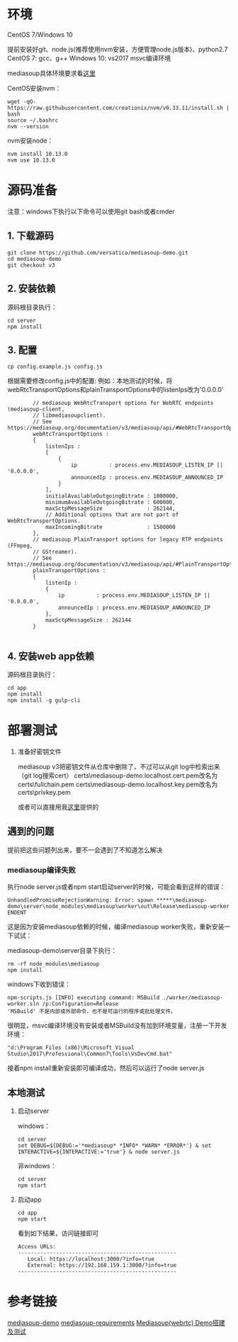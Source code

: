 # 环境
CentOS 7/Windows 10

提前安装好git、node.js(推荐使用nvm安装，方便管理node.js版本)、python2.7
CentOS 7: gcc、g++
Windows 10: vs2017 msvc编译环境

mediasoup具体环境要求看[这里](https://mediasoup.org/documentation/v3/mediasoup/installation/#requirements)

CentOS安装nvm：
```
wget -qO- https://raw.githubusercontent.com/creationix/nvm/v0.33.11/install.sh | bash
source ~/.bashrc
nvm --version
```

nvm安装node：
```
nvm install 10.13.0
nvm use 10.13.0
```

# 源码准备
注意：windows下执行以下命令可以使用git bash或者cmder
## 1. 下载源码
```
git clone https://github.com/versatica/mediasoup-demo.git
cd mediasoup-demo
git checkout v3
```

## 2. 安装依赖
源码根目录执行：
```
cd server 
npm install
```

## 3. 配置
```
cp config.example.js config.js
```
根据需要修改config.js中的配置:
例如：本地测试的时候，将webRtcTransportOptions和plainTransportOptions中的listenIps改为'0.0.0.0'
```
        // mediasoup WebRtcTransport options for WebRTC endpoints (mediasoup-client,
        // libmediasoupclient).
		// See https://mediasoup.org/documentation/v3/mediasoup/api/#WebRtcTransportOptions
		webRtcTransportOptions :
		{
			listenIps :
			[
				{
					ip          : process.env.MEDIASOUP_LISTEN_IP || '0.0.0.0',
					announcedIp : process.env.MEDIASOUP_ANNOUNCED_IP
				}
			],
			initialAvailableOutgoingBitrate : 1000000,
			minimumAvailableOutgoingBitrate : 600000,
			maxSctpMessageSize              : 262144,
			// Additional options that are not part of WebRtcTransportOptions.
			maxIncomingBitrate              : 1500000
		},
		// mediasoup PlainTransport options for legacy RTP endpoints (FFmpeg,
		// GStreamer).
		// See https://mediasoup.org/documentation/v3/mediasoup/api/#PlainTransportOptions
		plainTransportOptions :
		{
			listenIp :
			{
				ip          : process.env.MEDIASOUP_LISTEN_IP || '0.0.0.0',
				announcedIp : process.env.MEDIASOUP_ANNOUNCED_IP
			},
			maxSctpMessageSize : 262144
		}
	
```

## 4. 安装web app依赖
源码根目录执行：
```
cd app
npm install
npm install -g gulp-cli
```

# 部署测试
1. 准备好密钥文件

    mediasoup v3把密钥文件从仓库中删除了，不过可以从git log中检索出来（git log搜索cert）
    certs\mediasoup-demo.localhost.cert.pem改名为certs\fullchain.pem
    certs\mediasoup-demo.localhost.key.pem改名为certs\privkey.pem

    或者可以直接用我[这里](../certs)提供的

## 遇到的问题
提前把这些问题列出来，要不一会遇到了不知道怎么解决

### mediasoup编译失败
执行node server.js或者npm start启动server的时候，可能会看到这样的错误：
```
UnhandledPromiseRejectionWarning: Error: spawn *****\mediasoup-demo\server\node_modules\mediasoup\worker\out\Release\mediasoup-worker ENOENT
```
这是因为安装mediasoup依赖的时候，编译mediasoup worker失败，重新安装一下试试：

mediasoup-demo\server目录下执行：
```
rm -rf node_modules\mediasoup
npm install
```
windows下收到错误：
```
npm-scripts.js [INFO] executing command: MSBuild ./worker/mediasoup-worker.sln /p:Configuration=Release
'MSBuild' 不是内部或外部命令，也不是可运行的程序或批处理文件。
```
很明显，msvc编译环境没有安装或者MSBuild没有加到环境变量，注册一下开发环境：
```
"d:\Program Files (x86)\Microsoft Visual Studio\2017\Professional\Common7\Tools\VsDevCmd.bat"
```
接着npm install重新安装即可编译成功，然后可以运行了node server.js

## 本地测试
1. 启动server

    windows：
    ```
    cd server
    set DEBUG=${DEBUG:='*mediasoup* *INFO* *WARN* *ERROR*'} & set INTERACTIVE=${INTERACTIVE:='true'} & node server.js
    ```

    非windows：
    ```
    cd server
    npm start
    ```
2. 启动app
    ```
    cd app
    npm start
    ```
    看到如下结果，访问链接即可
    ```
    Access URLs:
    --------------------------------------------------
       Local: https://localhost:3000/?info=true
       External: https://192.168.159.1:3000/?info=true
    --------------------------------------------------
    ```

# 参考链接
[mediasoup-demo](https://github.com/versatica/mediasoup-demo/)
[mediasoup-requirements](https://mediasoup.org/documentation/v3/mediasoup/installation/#requirements)
[Mediasoup(webrtc) Demo搭建及测试](https://blog.csdn.net/m0_37263637/article/details/89921861)



